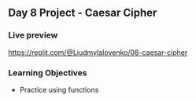 ## Day 8 Project - Caesar Cipher

### Live preview
https://replit.com/@LiudmylaIovenko/08-caesar-cipher

### Learning Objectives
* Practice using functions
